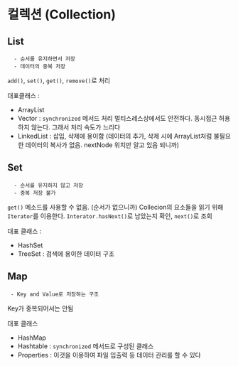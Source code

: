 # 컬렉션 (Collection)

## List
```
  - 순서를 유지하면서 저장
  - 데이터의 중복 저장
```
`add()`, `set()`, `get()`, `remove()`로 처리

대표클래스 : 
 - ArrayList
 - Vector : `synchronized` 메서드 처리 멀티스레스상에서도 안전하다. 동시접근 허용하지 않는다. 그래서 처리 속도가 느리다
 - LinkedList : 삽입, 삭제에 용이함 (데이터의 추가, 삭제 시에 ArrayList처럼 불필요한 데이터의 복사가 없음. nextNode 위치만 알고 있음 되니까)
## Set
```
  - 순서를 유지하지 않고 저장
  - 중복 저장 불가
```
`get()` 메소드를 사용할 수 없음. (순서가 없으니까)
Collecion의 요소들을 읽기 위해 `Iterator`를 이용한다. `Interator.hasNext()`로 남았는지 확인, `next()`로 조회

대표 클래스 : 
 - HashSet
 - TreeSet : 검색에 용이한 데이터 구조

## Map
```
 - Key and Value로 저장하는 구조
```
Key가 중복되어서는 안됨

대표 클래스
 - HashMap
 - Hashtable : `synchronized` 메서드로 구성된 클래스
 - Properties : 이것을 이용하여 파일 입출력 등 데이터 관리를 할 수 있다
